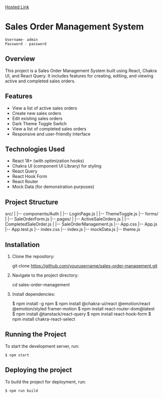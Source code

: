 
[Hosted Link](https://sweet-squirrel-1e8f80.netlify.app)
# Sales Order Management System
    Username- admin
    Password - password
## Overview

This project is a Sales Order Management System built using React, Chakra UI, and React Query. It includes features for creating, editing, and viewing active and completed sales orders.

## Features
- View a list of active sales orders
- Create new sales orders
- Edit existing sales orders
- Dark Theme Toggle Switch
- View a list of completed sales orders
- Responsive and user-friendly interface

## Technologies Used
- React 18+ (with optimization hooks)
- Chakra UI (component UI Library) for styling
- React Query
- React Hook Form
- React Router
- Mock Data (for demonstration purposes)

## Project Structure
src/
|
|-- components/Auth
| |-- LoginPage.js
| |-- ThemeToggle.js
|-- forms/
| |-- SaleOrderForm.js
|-- pages/
| |-- ActiveSaleOrders.js
| |-- CompletedSaleOrder.js
| |-- SaleOrderManagement.js
|-- App.css
|-- App.js
|-- App.test.js
|-- index.css
|-- index.js
|-- mockData.js
|-- theme.js


## Installation

1. Clone the repository:

    git clone https://github.com/yourusername/sales-order-management.git

2. Navigate to the project directory:
    
    cd sales-order-management

3. Install dependencies:

    $ npm install -g npm
    $ npm install @chakra-ui/react @emotion/react @emotion/styled framer-motion
    $ npm install react-router-dom@latest
    $ npm install @tanstack/react-query
    $ npm install react-hook-form
    $ npm install chakra-react-select
    

## Running the Project

To start the development server, run:

    $ npm start

## Deploying the project

To build the project for deployment, run:

    $ npm run build
